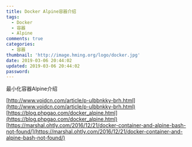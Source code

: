 ```yaml
---
title: Docker Alpine容器介绍
tags:
  - Docker
  - 容器
  - Alpine
comments: true
categories:
  - 容器
thumbnail: 'http://image.hming.org/logo/docker.jpg'
date: 2019-03-06 20:44:02
updated: 2019-03-06 20:44:02
password:
---
```

最小化容器Alpine介绍
<!-- more -->
[http://www.voidcn.com/article/p-ulbbnkky-brh.html](http://www.voidcn.com/article/p-ulbbnkky-brh.html)
[https://blog.phpgao.com/docker_alpine.html](https://blog.phpgao.com/docker_alpine.html)
[https://marshal.ohtly.com/2016/12/21/docker-container-and-alpine-bash-not-found/](https://marshal.ohtly.com/2016/12/21/docker-container-and-alpine-bash-not-found/)
